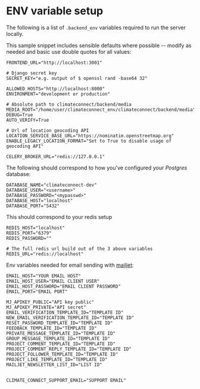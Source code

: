 # ENV variable setup

The following is a list of `.backend_env` variables required to run the server locally.

This sample snippet includes sensible defaults where possible -- modify as needed and basic use double quotes for all values:

```
FRONTEND_URL="http://localhost:3001"

# Django secret key
SECRET_KEY="e.g. output of $ openssl rand -base64 32"

ALLOWED_HOSTS="http://localhost:8000"
ENVIRONMENT="development or production"

# Absolute path to climateconnect/backend/media
MEDIA_ROOT="/home/user/climateconnect_env/climateconnect/backend/media"
DEBUG=True
AUTO_VERIFY=True

# Url of location geocoding API
LOCATION_SERVICE_BASE_URL="https://nominatim.openstreetmap.org"
ENABLE_LEGACY_LOCATION_FORMAT="Set to True to disable usage of geocoding API"

CELERY_BROKER_URL="redis://127.0.0.1"
```

The following should correspond to how you've configured your _Postgres_ database:

```
DATABASE_NAME="climateconnect-dev"
DATABASE_USER="<username>"
DATABASE_PASSWORD="<mypasswd>"
DATABASE_HOST="localhost"
DATABASE_PORT="5432"
```

This should correspond to your redis setup

```
REDIS_HOST="localhost"
REDIS_PORT="6379"
REDIS_PASSWORD=""

# The full redis url build out of the 3 above variables
REDIS_URL="redis://localhost"
```

Env variables needed for email sending with [mailjet](https://www.mailjet.com/):

```
EMAIL_HOST="YOUR EMAIL HOST"
EMAIL_HOST_USER="EMAIL CLIENT USER"
EMAIL_HOST_PASSWORD="EMAIL CLIENT PASSWORD"
EMAIL_PORT="EMAIL PORT"

MJ_APIKEY_PUBLIC="API key public"
MJ_APIKEY_PRIVATE="API secret"
EMAIL_VERIFICATION_TEMPLATE_ID="TEMPLATE ID"
NEW_EMAIL_VERIFICATION_TEMPLATE_ID="TEMPLATE ID"
RESET_PASSWORD_TEMPLATE_ID="TEMPLATE ID"
FEEDBACK_TEMPLATE_ID="TEMPLATE ID"
PRIVATE_MESSAGE_TEMPLATE_ID="TEMPLATE ID"
GROUP_MESSAGE_TEMPLATE_ID="TEMPLATE ID"
PROJECT_COMMENT_TEMPLATE_ID="TEMPLATE ID"
PROJECT_COMMENT_REPLY_TEMPLATE_ID="TEMPLATE ID"
PROJECT_FOLLOWER_TEMPLATE_ID="TEMPLATE ID"
PROJECT_LIKE_TEMPLATE_ID="TEMPLATE ID"
MAILJET_NEWSLETTER_LIST_ID="LIST ID"


CLIMATE_CONNECT_SUPPORT_EMAIL="SUPPORT EMAIL"
```
